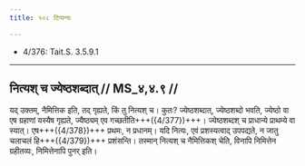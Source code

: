 ```yaml
---
title: १०८ टिप्पन्यः

---
```

- 4/376: Tait.S. 3.5.9.1

____________________________________________


## नित्यश् च ज्येष्ठशब्दात् // MS_४,४.९ //

यद् उक्तम्, नैमित्तिक इति, तद् गृह्यते, किं तु नित्यश् च। कुतः? ज्येष्ठशब्दात्, ज्येष्ठशब्दो भवति, ज्येष्ठो वा एष ग्रहाणां यस्यैष गृह्यते, ज्यैष्ठ्यम् एव गच्छतीति+++({4/377})+++। ज्येष्ठशब्दश् च प्राधान्ये प्राथम्ये वा स्यात्। एष+++({4/378})+++ प्रथमः, न प्रधानम्। यदि नित्यः, एवं प्रशस्यत्वाद् उपपद्यते, न जातु चलाचलं हि+++({4/379})+++ प्रशंसन्ति। तस्मान् नित्यश् च नैमित्तिकश् चेति, विनापि निमित्तेन ग्रहीतव्यः, निमित्तेनापि पुनर् इति।
